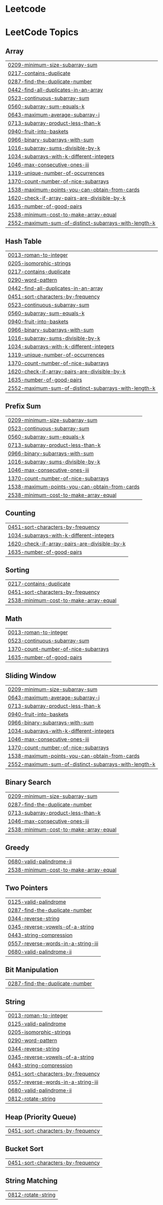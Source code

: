 # Leetcode
<!---LeetCode Topics Start-->
# LeetCode Topics
## Array
|  |
| ------- |
| [0209-minimum-size-subarray-sum](https://github.com/rickymahto22/Leetcode/tree/master/0209-minimum-size-subarray-sum) |
| [0217-contains-duplicate](https://github.com/rickymahto22/Leetcode/tree/master/0217-contains-duplicate) |
| [0287-find-the-duplicate-number](https://github.com/rickymahto22/Leetcode/tree/master/0287-find-the-duplicate-number) |
| [0442-find-all-duplicates-in-an-array](https://github.com/rickymahto22/Leetcode/tree/master/0442-find-all-duplicates-in-an-array) |
| [0523-continuous-subarray-sum](https://github.com/rickymahto22/Leetcode/tree/master/0523-continuous-subarray-sum) |
| [0560-subarray-sum-equals-k](https://github.com/rickymahto22/Leetcode/tree/master/0560-subarray-sum-equals-k) |
| [0643-maximum-average-subarray-i](https://github.com/rickymahto22/Leetcode/tree/master/0643-maximum-average-subarray-i) |
| [0713-subarray-product-less-than-k](https://github.com/rickymahto22/Leetcode/tree/master/0713-subarray-product-less-than-k) |
| [0940-fruit-into-baskets](https://github.com/rickymahto22/Leetcode/tree/master/0940-fruit-into-baskets) |
| [0966-binary-subarrays-with-sum](https://github.com/rickymahto22/Leetcode/tree/master/0966-binary-subarrays-with-sum) |
| [1016-subarray-sums-divisible-by-k](https://github.com/rickymahto22/Leetcode/tree/master/1016-subarray-sums-divisible-by-k) |
| [1034-subarrays-with-k-different-integers](https://github.com/rickymahto22/Leetcode/tree/master/1034-subarrays-with-k-different-integers) |
| [1046-max-consecutive-ones-iii](https://github.com/rickymahto22/Leetcode/tree/master/1046-max-consecutive-ones-iii) |
| [1319-unique-number-of-occurrences](https://github.com/rickymahto22/Leetcode/tree/master/1319-unique-number-of-occurrences) |
| [1370-count-number-of-nice-subarrays](https://github.com/rickymahto22/Leetcode/tree/master/1370-count-number-of-nice-subarrays) |
| [1538-maximum-points-you-can-obtain-from-cards](https://github.com/rickymahto22/Leetcode/tree/master/1538-maximum-points-you-can-obtain-from-cards) |
| [1620-check-if-array-pairs-are-divisible-by-k](https://github.com/rickymahto22/Leetcode/tree/master/1620-check-if-array-pairs-are-divisible-by-k) |
| [1635-number-of-good-pairs](https://github.com/rickymahto22/Leetcode/tree/master/1635-number-of-good-pairs) |
| [2538-minimum-cost-to-make-array-equal](https://github.com/rickymahto22/Leetcode/tree/master/2538-minimum-cost-to-make-array-equal) |
| [2552-maximum-sum-of-distinct-subarrays-with-length-k](https://github.com/rickymahto22/Leetcode/tree/master/2552-maximum-sum-of-distinct-subarrays-with-length-k) |
## Hash Table
|  |
| ------- |
| [0013-roman-to-integer](https://github.com/rickymahto22/Leetcode/tree/master/0013-roman-to-integer) |
| [0205-isomorphic-strings](https://github.com/rickymahto22/Leetcode/tree/master/0205-isomorphic-strings) |
| [0217-contains-duplicate](https://github.com/rickymahto22/Leetcode/tree/master/0217-contains-duplicate) |
| [0290-word-pattern](https://github.com/rickymahto22/Leetcode/tree/master/0290-word-pattern) |
| [0442-find-all-duplicates-in-an-array](https://github.com/rickymahto22/Leetcode/tree/master/0442-find-all-duplicates-in-an-array) |
| [0451-sort-characters-by-frequency](https://github.com/rickymahto22/Leetcode/tree/master/0451-sort-characters-by-frequency) |
| [0523-continuous-subarray-sum](https://github.com/rickymahto22/Leetcode/tree/master/0523-continuous-subarray-sum) |
| [0560-subarray-sum-equals-k](https://github.com/rickymahto22/Leetcode/tree/master/0560-subarray-sum-equals-k) |
| [0940-fruit-into-baskets](https://github.com/rickymahto22/Leetcode/tree/master/0940-fruit-into-baskets) |
| [0966-binary-subarrays-with-sum](https://github.com/rickymahto22/Leetcode/tree/master/0966-binary-subarrays-with-sum) |
| [1016-subarray-sums-divisible-by-k](https://github.com/rickymahto22/Leetcode/tree/master/1016-subarray-sums-divisible-by-k) |
| [1034-subarrays-with-k-different-integers](https://github.com/rickymahto22/Leetcode/tree/master/1034-subarrays-with-k-different-integers) |
| [1319-unique-number-of-occurrences](https://github.com/rickymahto22/Leetcode/tree/master/1319-unique-number-of-occurrences) |
| [1370-count-number-of-nice-subarrays](https://github.com/rickymahto22/Leetcode/tree/master/1370-count-number-of-nice-subarrays) |
| [1620-check-if-array-pairs-are-divisible-by-k](https://github.com/rickymahto22/Leetcode/tree/master/1620-check-if-array-pairs-are-divisible-by-k) |
| [1635-number-of-good-pairs](https://github.com/rickymahto22/Leetcode/tree/master/1635-number-of-good-pairs) |
| [2552-maximum-sum-of-distinct-subarrays-with-length-k](https://github.com/rickymahto22/Leetcode/tree/master/2552-maximum-sum-of-distinct-subarrays-with-length-k) |
## Prefix Sum
|  |
| ------- |
| [0209-minimum-size-subarray-sum](https://github.com/rickymahto22/Leetcode/tree/master/0209-minimum-size-subarray-sum) |
| [0523-continuous-subarray-sum](https://github.com/rickymahto22/Leetcode/tree/master/0523-continuous-subarray-sum) |
| [0560-subarray-sum-equals-k](https://github.com/rickymahto22/Leetcode/tree/master/0560-subarray-sum-equals-k) |
| [0713-subarray-product-less-than-k](https://github.com/rickymahto22/Leetcode/tree/master/0713-subarray-product-less-than-k) |
| [0966-binary-subarrays-with-sum](https://github.com/rickymahto22/Leetcode/tree/master/0966-binary-subarrays-with-sum) |
| [1016-subarray-sums-divisible-by-k](https://github.com/rickymahto22/Leetcode/tree/master/1016-subarray-sums-divisible-by-k) |
| [1046-max-consecutive-ones-iii](https://github.com/rickymahto22/Leetcode/tree/master/1046-max-consecutive-ones-iii) |
| [1370-count-number-of-nice-subarrays](https://github.com/rickymahto22/Leetcode/tree/master/1370-count-number-of-nice-subarrays) |
| [1538-maximum-points-you-can-obtain-from-cards](https://github.com/rickymahto22/Leetcode/tree/master/1538-maximum-points-you-can-obtain-from-cards) |
| [2538-minimum-cost-to-make-array-equal](https://github.com/rickymahto22/Leetcode/tree/master/2538-minimum-cost-to-make-array-equal) |
## Counting
|  |
| ------- |
| [0451-sort-characters-by-frequency](https://github.com/rickymahto22/Leetcode/tree/master/0451-sort-characters-by-frequency) |
| [1034-subarrays-with-k-different-integers](https://github.com/rickymahto22/Leetcode/tree/master/1034-subarrays-with-k-different-integers) |
| [1620-check-if-array-pairs-are-divisible-by-k](https://github.com/rickymahto22/Leetcode/tree/master/1620-check-if-array-pairs-are-divisible-by-k) |
| [1635-number-of-good-pairs](https://github.com/rickymahto22/Leetcode/tree/master/1635-number-of-good-pairs) |
## Sorting
|  |
| ------- |
| [0217-contains-duplicate](https://github.com/rickymahto22/Leetcode/tree/master/0217-contains-duplicate) |
| [0451-sort-characters-by-frequency](https://github.com/rickymahto22/Leetcode/tree/master/0451-sort-characters-by-frequency) |
| [2538-minimum-cost-to-make-array-equal](https://github.com/rickymahto22/Leetcode/tree/master/2538-minimum-cost-to-make-array-equal) |
## Math
|  |
| ------- |
| [0013-roman-to-integer](https://github.com/rickymahto22/Leetcode/tree/master/0013-roman-to-integer) |
| [0523-continuous-subarray-sum](https://github.com/rickymahto22/Leetcode/tree/master/0523-continuous-subarray-sum) |
| [1370-count-number-of-nice-subarrays](https://github.com/rickymahto22/Leetcode/tree/master/1370-count-number-of-nice-subarrays) |
| [1635-number-of-good-pairs](https://github.com/rickymahto22/Leetcode/tree/master/1635-number-of-good-pairs) |
## Sliding Window
|  |
| ------- |
| [0209-minimum-size-subarray-sum](https://github.com/rickymahto22/Leetcode/tree/master/0209-minimum-size-subarray-sum) |
| [0643-maximum-average-subarray-i](https://github.com/rickymahto22/Leetcode/tree/master/0643-maximum-average-subarray-i) |
| [0713-subarray-product-less-than-k](https://github.com/rickymahto22/Leetcode/tree/master/0713-subarray-product-less-than-k) |
| [0940-fruit-into-baskets](https://github.com/rickymahto22/Leetcode/tree/master/0940-fruit-into-baskets) |
| [0966-binary-subarrays-with-sum](https://github.com/rickymahto22/Leetcode/tree/master/0966-binary-subarrays-with-sum) |
| [1034-subarrays-with-k-different-integers](https://github.com/rickymahto22/Leetcode/tree/master/1034-subarrays-with-k-different-integers) |
| [1046-max-consecutive-ones-iii](https://github.com/rickymahto22/Leetcode/tree/master/1046-max-consecutive-ones-iii) |
| [1370-count-number-of-nice-subarrays](https://github.com/rickymahto22/Leetcode/tree/master/1370-count-number-of-nice-subarrays) |
| [1538-maximum-points-you-can-obtain-from-cards](https://github.com/rickymahto22/Leetcode/tree/master/1538-maximum-points-you-can-obtain-from-cards) |
| [2552-maximum-sum-of-distinct-subarrays-with-length-k](https://github.com/rickymahto22/Leetcode/tree/master/2552-maximum-sum-of-distinct-subarrays-with-length-k) |
## Binary Search
|  |
| ------- |
| [0209-minimum-size-subarray-sum](https://github.com/rickymahto22/Leetcode/tree/master/0209-minimum-size-subarray-sum) |
| [0287-find-the-duplicate-number](https://github.com/rickymahto22/Leetcode/tree/master/0287-find-the-duplicate-number) |
| [0713-subarray-product-less-than-k](https://github.com/rickymahto22/Leetcode/tree/master/0713-subarray-product-less-than-k) |
| [1046-max-consecutive-ones-iii](https://github.com/rickymahto22/Leetcode/tree/master/1046-max-consecutive-ones-iii) |
| [2538-minimum-cost-to-make-array-equal](https://github.com/rickymahto22/Leetcode/tree/master/2538-minimum-cost-to-make-array-equal) |
## Greedy
|  |
| ------- |
| [0680-valid-palindrome-ii](https://github.com/rickymahto22/Leetcode/tree/master/0680-valid-palindrome-ii) |
| [2538-minimum-cost-to-make-array-equal](https://github.com/rickymahto22/Leetcode/tree/master/2538-minimum-cost-to-make-array-equal) |
## Two Pointers
|  |
| ------- |
| [0125-valid-palindrome](https://github.com/rickymahto22/Leetcode/tree/master/0125-valid-palindrome) |
| [0287-find-the-duplicate-number](https://github.com/rickymahto22/Leetcode/tree/master/0287-find-the-duplicate-number) |
| [0344-reverse-string](https://github.com/rickymahto22/Leetcode/tree/master/0344-reverse-string) |
| [0345-reverse-vowels-of-a-string](https://github.com/rickymahto22/Leetcode/tree/master/0345-reverse-vowels-of-a-string) |
| [0443-string-compression](https://github.com/rickymahto22/Leetcode/tree/master/0443-string-compression) |
| [0557-reverse-words-in-a-string-iii](https://github.com/rickymahto22/Leetcode/tree/master/0557-reverse-words-in-a-string-iii) |
| [0680-valid-palindrome-ii](https://github.com/rickymahto22/Leetcode/tree/master/0680-valid-palindrome-ii) |
## Bit Manipulation
|  |
| ------- |
| [0287-find-the-duplicate-number](https://github.com/rickymahto22/Leetcode/tree/master/0287-find-the-duplicate-number) |
## String
|  |
| ------- |
| [0013-roman-to-integer](https://github.com/rickymahto22/Leetcode/tree/master/0013-roman-to-integer) |
| [0125-valid-palindrome](https://github.com/rickymahto22/Leetcode/tree/master/0125-valid-palindrome) |
| [0205-isomorphic-strings](https://github.com/rickymahto22/Leetcode/tree/master/0205-isomorphic-strings) |
| [0290-word-pattern](https://github.com/rickymahto22/Leetcode/tree/master/0290-word-pattern) |
| [0344-reverse-string](https://github.com/rickymahto22/Leetcode/tree/master/0344-reverse-string) |
| [0345-reverse-vowels-of-a-string](https://github.com/rickymahto22/Leetcode/tree/master/0345-reverse-vowels-of-a-string) |
| [0443-string-compression](https://github.com/rickymahto22/Leetcode/tree/master/0443-string-compression) |
| [0451-sort-characters-by-frequency](https://github.com/rickymahto22/Leetcode/tree/master/0451-sort-characters-by-frequency) |
| [0557-reverse-words-in-a-string-iii](https://github.com/rickymahto22/Leetcode/tree/master/0557-reverse-words-in-a-string-iii) |
| [0680-valid-palindrome-ii](https://github.com/rickymahto22/Leetcode/tree/master/0680-valid-palindrome-ii) |
| [0812-rotate-string](https://github.com/rickymahto22/Leetcode/tree/master/0812-rotate-string) |
## Heap (Priority Queue)
|  |
| ------- |
| [0451-sort-characters-by-frequency](https://github.com/rickymahto22/Leetcode/tree/master/0451-sort-characters-by-frequency) |
## Bucket Sort
|  |
| ------- |
| [0451-sort-characters-by-frequency](https://github.com/rickymahto22/Leetcode/tree/master/0451-sort-characters-by-frequency) |
## String Matching
|  |
| ------- |
| [0812-rotate-string](https://github.com/rickymahto22/Leetcode/tree/master/0812-rotate-string) |
<!---LeetCode Topics End-->